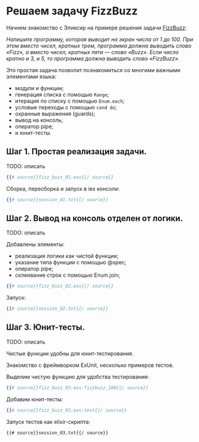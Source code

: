 # Решаем задачу FizzBuzz

Начнем знакомство с Эликсир на примере решения задачи [FizzBuzz](https://ru.wikipedia.org/wiki/Fizz_buzz):

_Напишите программу, которая выводит на экран числа от 1 до 100. При этом вместо чисел, кратных трем, программа должна выводить слово «Fizz», а вместо чисел, кратных пяти — слово «Buzz». Если число кратно и 3, и 5, то программа должна выводить слово «FizzBuzz»._

Это простая задача позволит познакомиться со многими важными элементами языка:
- модули и функции;
- генерация списка с помощью `Range`;
- итерация по списку с помощью `Enum.each`;
- условые переходы с помощью `cond do`;
- охранные выражения (guards);
- вывод на консоль;
- оператор pipe;
- и юнит-тесты.


## Шаг 1. Простая реализация задачи.

TODO: описать

```elixir
{{# source}}fizz_buzz_01.exs{{/ source}}
```

Сборка, пересборка и запуск в iex консоли:

```elixir
{{# source}}session_01.txt{{/ source}}
```


## Шаг 2. Вывод на консоль отделен от логики.

TODO: описать

Добавлены элементы:
- реализация логики как чистой функции;
- указание типа функции с помощью @spec;
- оператор pipe;
- склеивание строк с помощью Enum.join;

```elixir
{{# source}}fizz_buzz_02.exs{{/ source}}
```

Запуск:

```elixir
{{# source}}session_02.txt{{/ source}}
```

## Шаг 3. Юнит-тесты.

TODO: описать

Чистые функции удобны для юнит-тестирования.

Знакомство с фреймворком ExUnit, несколько примеров тестов.

Выделим чистую функцию для удобства тестирования:
```elixir
{{# source}}fizz_buzz_03.exs:fizzbuzz_100{{/ source}}
```

Добавим юнит-тесты:
```elixir
{{# source}}fizz_buzz_03.exs:test{{/ source}}
```

Запуск тестов как elixir-скрипта:

```bash
{{# source}}session_03.txt{{/ source}}
```
